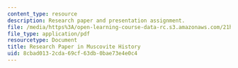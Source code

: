 ```yaml
---
content_type: resource
description: Research paper and presentation assignment.
file: /media/https%3A/open-learning-course-data-rc.s3.amazonaws.com/21h-326-the-making-of-russia-in-the-worlds-of-byzantium-mongolia-and-europe-spring-1998/8cbad0132cda69cf63db0bae73e4e0c4_asgmt1.pdf
file_type: application/pdf
resourcetype: Document
title: Research Paper in Muscovite History
uid: 8cbad013-2cda-69cf-63db-0bae73e4e0c4
---
```

